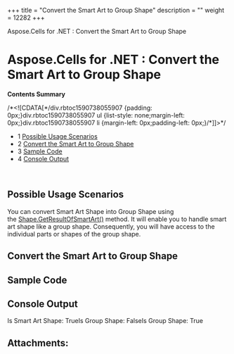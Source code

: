 +++
title = "Convert the Smart Art to Group Shape" 
description = "" 
weight = 12282 
+++

Aspose.Cells for .NET : Convert the Smart Art to Group Shape  

# Aspose.Cells for .NET : Convert the Smart Art to Group Shape


**Contents Summary**

/\*<!\[CDATA\[\*/div.rbtoc1590738055907 {padding: 0px;}div.rbtoc1590738055907 ul {list-style: none;margin-left: 0px;}div.rbtoc1590738055907 li {margin-left: 0px;padding-left: 0px;}/\*\]\]>\*/

*   1 [Possible Usage Scenarios](#ConverttheSmartArttoGroupShape-PossibleUsageScenarios)
*   2 [Convert the Smart Art to Group Shape](#ConverttheSmartArttoGroupShape-ConverttheSmartArttoGroupShape)
*   3 [Sample Code](#ConverttheSmartArttoGroupShape-SampleCode)
*   4 [Console Output](#ConverttheSmartArttoGroupShape-ConsoleOutput)

 

## Possible Usage Scenarios

You can convert Smart Art Shape into Group Shape using the [Shape.GetResultOfSmartArt()](https://apireference.aspose.com/net/cells/aspose.cells.drawing/shape/methods/getresultofsmartart) method. It will enable you to handle smart art shape like a group shape. Consequently, you will have access to the individual parts or shapes of the group shape.

## Convert the Smart Art to Group Shape



## Sample Code

## Console Output

Is Smart Art Shape: TrueIs Group Shape: FalseIs Group Shape: True

## Attachments:


